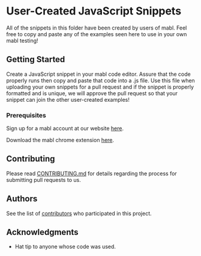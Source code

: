 # User-Created JavaScript Snippets

All of the snippets in this folder have been created by users of mabl. Feel free to copy and paste any of the examples seen here to use in your own mabl testing! 
 

## Getting Started

Create a JavaScript snippet in your mabl code editor. Assure that the code properly runs then copy and paste that code into a .js file. Use this file when uploading your own snippets for a pull request and if the snippet is properly formatted and is unique, we will approve the pull request so that your snippet can join the other user-created examples!

### Prerequisites

Sign up for a mabl account at our website [here](https://www.mabl.com).


Download the mabl chrome extension [here](https://chrome.google.com/webstore/detail/mabl-trainer/npfildagndinaoofhecikgcfcohfapeo).


## Contributing

Please read [CONTRIBUTING.md](https://github.com/EdgarJoelM/mabl-JavaScript-snippets/blob/master/user%20snippets/CONTRIBUTING.md) for details regarding the process for submitting pull requests to us.


## Authors

See the list of [contributors](https://github.com/EdgarJoelM/mabl-JavaScript-snippets/graphs/contributors) who participated in this project.

## Acknowledgments

* Hat tip to anyone whose code was used.
